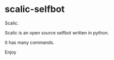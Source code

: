 # scalic-selfbot

Scalic.

Scalic is an open source selfbot written in python. 

It has many commands.

Enjoy
